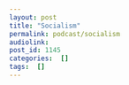 ```yaml
---
layout: post
title: "Socialism"
permalink: podcast/socialism
audiolink: 
post_id: 1145
categories:  []
tags:  []
---
```



